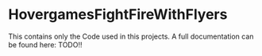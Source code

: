 # HovergamesFightFireWithFlyers

This contains only the Code used in this projects. A full documentation can be found here: TODO!!
